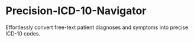 # Precision-ICD-10-Navigator
Effortlessly convert free-text patient diagnoses and symptoms into precise ICD-10 codes.

